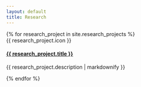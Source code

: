 ```yaml
---
layout: default
title: Research
---
```


<section id="services" class="services">
  <div class="container">
    <div class="row">
        {% for research_project in site.research_projects %}
            <div class="col-md-6 col-lg-3 d-flex align-items-stretch mb-5 mb-lg-0">
                <div class="icon-box" data-aos="fade-up">
                <div class="icon">{{ research_project.icon }}</div>
                        <h4 class="title"><a href="{{ research_project.url }}">{{ research_project.title }}</a></h4>
                            <p class="description">{{ research_project.description | markdownify }}</p>
                </div>
            </div>
        {% endfor %}     
    </div>
  </div>
</section><!-- End Research Section -->
